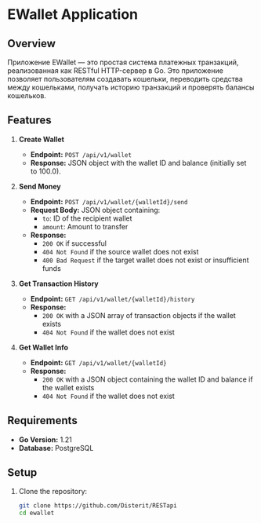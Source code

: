 # EWallet Application

## Overview

Приложение EWallet — это простая система платежных транзакций, реализованная как RESTful HTTP-сервер в Go. Это приложение позволяет пользователям создавать кошельки, переводить средства между кошельками, получать историю транзакций и проверять балансы кошельков. 

## Features

1. **Create Wallet**
   - **Endpoint:** `POST /api/v1/wallet`
   - **Response:** JSON object with the wallet ID and balance (initially set to 100.0).

2. **Send Money**
   - **Endpoint:** `POST /api/v1/wallet/{walletId}/send`
   - **Request Body:** JSON object containing:
     - `to`: ID of the recipient wallet
     - `amount`: Amount to transfer
   - **Response:** 
     - `200 OK` if successful
     - `404 Not Found` if the source wallet does not exist
     - `400 Bad Request` if the target wallet does not exist or insufficient funds

3. **Get Transaction History**
   - **Endpoint:** `GET /api/v1/wallet/{walletId}/history`
   - **Response:** 
     - `200 OK` with a JSON array of transaction objects if the wallet exists
     - `404 Not Found` if the wallet does not exist

4. **Get Wallet Info**
   - **Endpoint:** `GET /api/v1/wallet/{walletId}`
   - **Response:**
     - `200 OK` with a JSON object containing the wallet ID and balance if the wallet exists
     - `404 Not Found` if the wallet does not exist

## Requirements

- **Go Version:** 1.21
- **Database:** PostgreSQL

## Setup

1. Clone the repository:
   ```bash
   git clone https://github.com/Disterit/RESTapi
   cd ewallet
